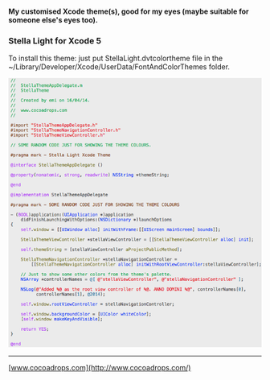 #### My customised Xcode theme(s), good for my eyes (maybe suitable for someone else's eyes too).

### Stella Light for Xcode 5
To install this theme: just put StellaLight.dvtcolortheme file in the ~/Library/Developer/Xcode/UserData/FontAndColorThemes folder.

![Stella Light theme screenshot](https://raw.githubusercontent.com/mrgradyed/stella-xcode-themes/master/StellaLightScreenshot.png)


- - - 
[www.cocoadrops.com](http://www.cocoadrops.com/)
